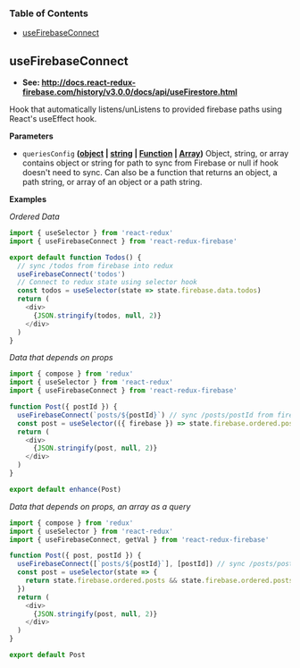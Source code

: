<!-- Generated by documentation.js. Update this documentation by updating the source code. -->

### Table of Contents

-   [useFirebaseConnect](#usefirebaseconnect)

## useFirebaseConnect

-   **See: <http://docs.react-redux-firebase.com/history/v3.0.0/docs/api/useFirestore.html>**

Hook that automatically listens/unListens to provided firebase paths
using React's useEffect hook.

**Parameters**

-   `queriesConfig` **([object](https://developer.mozilla.org/docs/Web/JavaScript/Reference/Global_Objects/Object) \| [string](https://developer.mozilla.org/docs/Web/JavaScript/Reference/Global_Objects/String) \| [Function](https://developer.mozilla.org/docs/Web/JavaScript/Reference/Statements/function) \| [Array](https://developer.mozilla.org/docs/Web/JavaScript/Reference/Global_Objects/Array))** Object, string, or
    array contains object or string for path to sync from Firebase or null if
    hook doesn't need to sync. Can also be a function that returns an object,
    a path string, or array of an object or a path string.

**Examples**

_Ordered Data_

```javascript
import { useSelector } from 'react-redux'
import { useFirebaseConnect } from 'react-redux-firebase'

export default function Todos() {
  // sync /todos from firebase into redux
  useFirebaseConnect('todos')
  // Connect to redux state using selector hook
  const todos = useSelector(state => state.firebase.data.todos)
  return (
    <div>
      {JSON.stringify(todos, null, 2)}
    </div>
  )
}
```

_Data that depends on props_

```javascript
import { compose } from 'redux'
import { useSelector } from 'react-redux'
import { useFirebaseConnect } from 'react-redux-firebase'

function Post({ postId }) {
  useFirebaseConnect(`posts/${postId}`) // sync /posts/postId from firebase into redux
  const post = useSelector(({ firebase }) => state.firebase.ordered.posts && state.firebase.ordered.posts[postId])
  return (
    <div>
      {JSON.stringify(post, null, 2)}
    </div>
  )
}

export default enhance(Post)
```

_Data that depends on props, an array as a query_

```javascript
import { compose } from 'redux'
import { useSelector } from 'react-redux'
import { useFirebaseConnect, getVal } from 'react-redux-firebase'

function Post({ post, postId }) {
  useFirebaseConnect([`posts/${postId}`], [postId]) // sync /posts/postId from firebase into redux
  const post = useSelector(state => {
    return state.firebase.ordered.posts && state.firebase.ordered.posts[postId]
  })
  return (
    <div>
      {JSON.stringify(post, null, 2)}
    </div>
  )
}

export default Post
```
